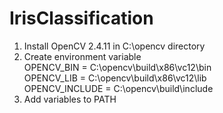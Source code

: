 # IrisClassification

1. Install OpenCV 2.4.11 in C:\opencv directory
2. Create environment variable
   <br>OPENCV_BIN = C:\opencv\build\x86\vc12\bin
   <br>OPENCV_LIB = C:\opencv\build\x86\vc12\lib
   <br>OPENCV_INCLUDE = C:\opencv\build\include
3. Add variables to PATH

